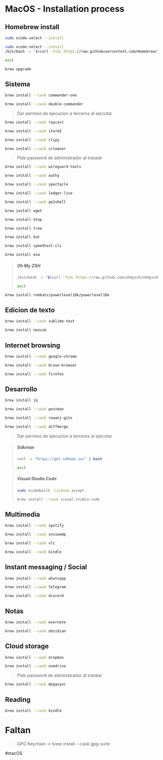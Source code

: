 # MacOS - Installation process

## Homebrew install
```bash
sudo xcode-select --install
```
```bash
sudo xcode-select --install
/bin/bash -c "$(curl -fsSL https://raw.githubusercontent.com/Homebrew/install/HEAD/install.sh)"  
```
```bash
exit  
```
```bash
brew upgrade  
```

## Sistema
```bash
brew install --cask commander-one
```
```bash
brew install --cask double-commander
```
> Dar permiso de ejecucion a terceros al ejecutar
```bash
brew install --cask raycast
```
```bash
brew install --cask iterm2  
```
```bash
brew install --cask clipy
```
```bash
brew install --cask ccleaner
```
> Pide password de administrador al instalar
```bash
brew install --cask wireguard-tools
```
```bash
brew install --cask authy
```
```bash
brew install --cask spectacle
```
```bash
brew install --cask ledger-live
```
```bash
brew install --cask go2shell
```
```bash
brew install wget
```
```bash
brew install htop
```
```bash
brew install tree
```
```bash
brew install bat
```
```bash
brew install speedtest-cli
```
```bash
brew install exa
```
> ##### Oh My ZSH
>```bash
>/bin/bash -c "$(curl -fsSL https://raw.github.com/ohmyzsh/ohmyzsh/master/tools/install.sh)"  
>```
>```bash
>exit
>```
```bash
brew install romkatv/powerlevel10k/powerlevel10k
```

## Edicion de texto
```bash
brew install --cask sublime-text  
```
```bash
brew install neovim
```

## Internet browsing
```bash
brew install --cask google-chrome
```
```bash
brew install --cask brave-browser  
```
```bash
brew install --cask firefox
```

## Desarrollo
```bash
brew install jq
```
```bash
brew install --cask postman  
```
```bash
brew install --cask rowanj-gitx
```
```bash
brew install --cask diffmerge
```
> Dar permiso de ejecucion a terceros al ejecutar

>##### Sdkman
>```bash
>curl -s "https://get.sdkman.io/" | bash
>```
>```bash
>exit
>```

>##### Visual Studio Code
>```bash
>sudo xcodebuild -license accept  
>```
>```bash
>brew install --cask visual-studio-code  
>```

## Multimedia
```bash
brew install --cask spotify  
```
```bash
brew install --cask xnviewmp  
```
```bash
brew install --cask vlc
```
```bash
brew install --cask kindle
```

## Instant messaging / Social
```bash
brew install --cask whatsapp  
```
```bash
brew install --cask telegram
```
```bash
brew install --cask discord
```

## Notas
```bash
brew install --cask evernote
```
```bash
brew install --cask obsidian
```

## Cloud storage
```bash
brew install --cask dropbox
```
```bash
brew install --cask onedrive
```
> Pide password de administrador al instalar
```bash
brew install --cask megasync
```

## Reading
```bash
brew install --cask kindle
```


# Faltan

>GPG Keychain -> brew install --cask gpg-suite

#macOS 
